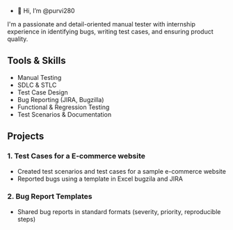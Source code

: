 - 👋 Hi, I’m @purvi280

I'm a passionate and detail-oriented manual tester with internship experience in identifying bugs, writing test cases, and ensuring product quality.

## Tools & Skills
- Manual Testing
- SDLC & STLC
- Test Case Design
- Bug Reporting (JIRA, Bugzilla)
- Functional & Regression Testing
- Test Scenarios & Documentation

## Projects
### 1. Test Cases for a E-commerce website 
- Created test scenarios and test cases for a sample e-commerce website
- Reported bugs using a template in Excel bugzila and JIRA

### 2. Bug Report Templates
- Shared bug reports in standard formats (severity, priority, reproducible steps)


<!---
purvi280/purvi280 is a ✨ special ✨ repository because its `README.md` (this file) appears on your GitHub profile.
You can click the Preview link to take a look at your changes.
--->
